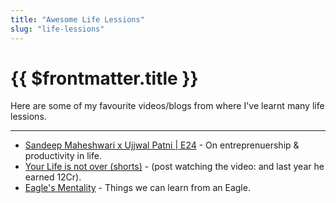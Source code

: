 ```yaml
---
title: "Awesome Life Lessions"
slug: "life-lessions"
---
```


# {{ $frontmatter.title }}

Here are some of my favourite videos/blogs from where I've learnt many life lessions.

---

* [Sandeep Maheshwari x Ujjwal Patni | E24](https://www.youtube.com/watch?v=NbWVhyadunc) - On entreprenuership & productivity in life.
* [Your Life is not over (shorts)](https://www.youtube.com/watch?v=1Jsp3bh7JKA) - (post watching the video: and last year he earned 12Cr).
* [Eagle's Mentality](https://www.youtube.com/watch?v=XLPqy2oO-Eg) - Things we can learn from an Eagle.
